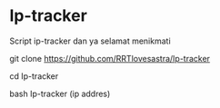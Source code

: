# Ip-tracker
Script ip-tracker dan ya selamat menikmati



git clone https://github.com/RRTlovesastra/Ip-tracker



cd Ip-tracker





bash Ip-tracker (ip addres)
